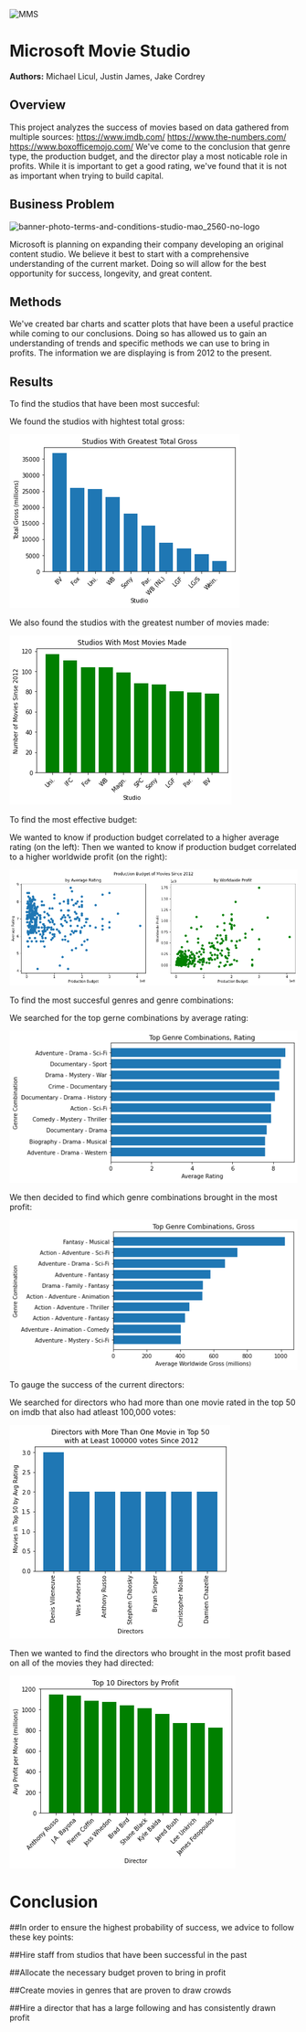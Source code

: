 ![MMS](https://user-images.githubusercontent.com/97541858/202767577-b3ad67ca-3f18-4094-bfe5-2a97f6590c65.jpg)

# Microsoft Movie Studio
**Authors:** Michael Licul, Justin James, Jake Cordrey

## Overview

This project analyzes the success of movies based on data gathered from multiple sources:
https://www.imdb.com/
https://www.the-numbers.com/
https://www.boxofficemojo.com/
We've come to the conclusion that genre type, the production budget, and the director play a most noticable role in profits. While it is important to get a good rating, we've found that it is not as important when trying to build capital.

## Business Problem
![banner-photo-terms-and-conditions-studio-mao_2560-no-logo](https://user-images.githubusercontent.com/97541858/202752301-2b658a8c-aa15-48f3-b93b-92ec46655f93.jpg)

Microsoft is planning on expanding their company developing an original content studio. We believe it best to start with a comprehensive understanding of the current market. Doing so will allow for the best opportunity for success, longevity, and great content.

## Methods
    
We've created bar charts and scatter plots that have been a useful practice while coming to our conclusions. Doing so has allowed us to gain an understanding of trends and specific methods we can use to bring in profits. The information we are displaying is from 2012 to the present.
        
## Results

To find the studios that have been most succesful:

We found the studios with hightest total gross:

![Highest_grossing_studios](images/top_studios_filt_gross.png)

We also found the studios with the greatest number of movies made:

![most_movies_made_studios](images/top_studios_filt_num_movs.png)

To find the most effective budget:

We wanted to know if production budget correlated to a higher average rating (on the left):
Then we wanted to know if production budget correlated to a higher worldwide profit (on the right):

![productionbudget_rating_profit_scatterplt](images/bud_filt_avgrat_wwprofit_2.png)

To find the most succesful genres and genre combinations:

We searched for the top gerne combinations by average rating:

![top_genres_rating](images/top_gen_s_2012_b_avg_rat.png)

We then decided to find which genre combinations brought in the most profit:

![top_genres_profit](images/top_gen_s_2012_b_avg_wwgr.png)

To gauge the success of the current directors:

We searched for directors who had more than one movie rated in the top 50 on imdb that also had atleast 100,000 votes:

![top_50_Barchart](images/top_dirs_s_2012_100000_by_movs_in_top50.png)
    
Then we wanted to find the directors who brought in the most profit based on all of the movies they had directed:

![Highest_earning_Barchart](images/top_dirs_profit_s_2012.png)


# Conclusion

 ##In order to ensure the highest probability of success, we advice to follow these key points:


 ##Hire staff from studios that have been successful in the past


 ##Allocate the necessary budget proven to bring in profit


 ##Create movies in genres that are proven to draw crowds


 ##Hire a director that has a large following and has consistently drawn profit





